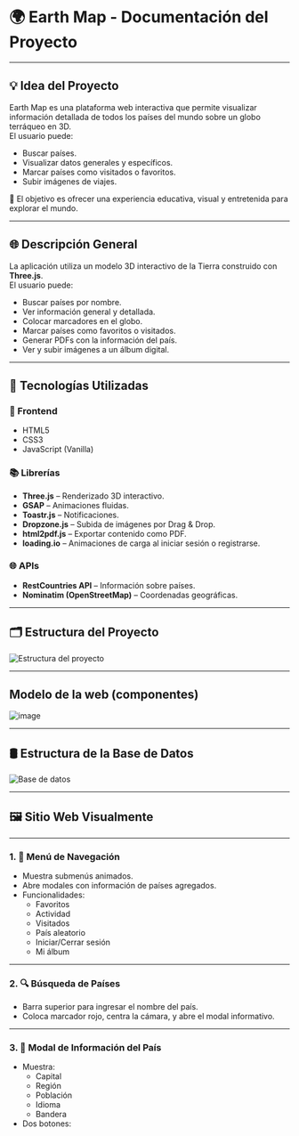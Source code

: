 # 🌍 Earth Map - Documentación del Proyecto

---

## 💡 Idea del Proyecto

Earth Map es una plataforma web interactiva que permite visualizar información detallada de todos los países del mundo sobre un globo terráqueo en 3D.  
El usuario puede:

- Buscar países.
- Visualizar datos generales y específicos.
- Marcar países como visitados o favoritos.
- Subir imágenes de viajes.

🎯 El objetivo es ofrecer una experiencia educativa, visual y entretenida para explorar el mundo.

---

## 🌐 Descripción General

La aplicación utiliza un modelo 3D interactivo de la Tierra construido con **Three.js**.  
El usuario puede:

- Buscar países por nombre.
- Ver información general y detallada.
- Colocar marcadores en el globo.
- Marcar países como favoritos o visitados.
- Generar PDFs con la información del país.
- Ver y subir imágenes a un álbum digital.

---

## 🧪 Tecnologías Utilizadas

### 🔧 Frontend

- HTML5  
- CSS3  
- JavaScript (Vanilla)

### 📚 Librerías

- **Three.js** – Renderizado 3D interactivo.  
- **GSAP** – Animaciones fluidas.  
- **Toastr.js** – Notificaciones.  
- **Dropzone.js** – Subida de imágenes por Drag & Drop.  
- **html2pdf.js** – Exportar contenido como PDF.  
- **loading.io** – Animaciones de carga al iniciar sesión o registrarse.

### 🌐 APIs

- **RestCountries API** – Información sobre países.  
- **Nominatim (OpenStreetMap)** – Coordenadas geográficas.

---

## 🗂️ Estructura del Proyecto

![Estructura del proyecto](https://github.com/user-attachments/assets/08ac39c9-5665-4ef1-8074-c8e81d3cc23a)

---

## Modelo de la web (componentes)

![image](https://github.com/user-attachments/assets/c0699fbf-97ab-4968-9904-798cf322bb61)

---

## 🛢️ Estructura de la Base de Datos

![Base de datos](https://github.com/user-attachments/assets/1dd38fba-21ce-4d03-93bc-7920e3efb0d5)

---

## 🖼️ Sitio Web Visualmente

---

### 1. 🧭 Menú de Navegación

- Muestra submenús animados.
- Abre modales con información de países agregados.
- Funcionalidades:  
  - Favoritos  
  - Actividad  
  - Visitados  
  - País aleatorio  
  - Iniciar/Cerrar sesión  
  - Mi álbum

---

### 2. 🔍 Búsqueda de Países

- Barra superior para ingresar el nombre del país.
- Coloca marcador rojo, centra la cámara, y abre el modal informativo.

---

### 3. 📝 Modal de Información del País

- Muestra:
  - Capital
  - Región
  - Población
  - Idioma
  - Bandera
- Dos botones:
